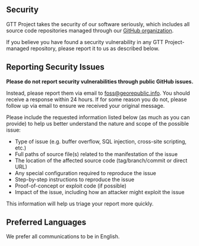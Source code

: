 ## Security

GTT Project takes the security of our software seriously, which includes all source code repositories managed through our [GitHub organization](https://github.com/gtt-project).

If you believe you have found a security vulnerability in any GTT Project-managed repository, please report it to us as described below.

## Reporting Security Issues

**Please do not report security vulnerabilities through public GitHub issues.** 

Instead, please report them via email to [foss@georepublic.info](mailto:foss@georepublic.info). You should receive a response within 24 hours. If for some reason you do not, please follow up via email to ensure we received your original message.

Please include the requested information listed below (as much as you can provide) to help us better understand the nature and scope of the possible issue:

  * Type of issue (e.g. buffer overflow, SQL injection, cross-site scripting, etc.)
  * Full paths of source file(s) related to the manifestation of the issue
  * The location of the affected source code (tag/branch/commit or direct URL)
  * Any special configuration required to reproduce the issue
  * Step-by-step instructions to reproduce the issue
  * Proof-of-concept or exploit code (if possible)
  * Impact of the issue, including how an attacker might exploit the issue

This information will help us triage your report more quickly.
 
## Preferred Languages

We prefer all communications to be in English.

